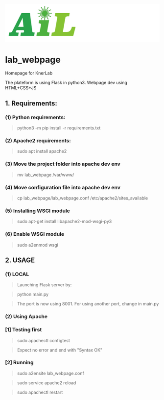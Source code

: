 ![plot](staticFiles/assets/AIL_logo.png)
# lab_webpage
Homepage for KnerLab

The plateform is using Flask in python3.
Webpage dev using HTML+CSS+JS

## 1. Requirements:

### (1) Python requirements:
> python3 -m pip install -r requirements.txt

### (2) Apache2 requirements:
> sudo apt install apache2

### (3) Move the project folder into apache dev env
> mv lab_webpage /var/www/

### (4) Move configuration file into apache dev env
> cp lab_webpage/lab_webpage.conf /etc/apache2/sites_available

### (5) Installing WSGI module
> sudo apt-get install libapache2-mod-wsgi-py3

### (6) Enable WSGI module
> sudo a2enmod wsgi


## 2. USAGE

### (1) LOCAL
> Launching Flask server by:
   
> python main.py

> The port is now using 8001. For using another port, change in main.py


### (2) Using Apache

### [1] Testing first
> sudo apachectl configtest  

> Expect no error and end with "Syntax OK"

### [2] Running
> sudo a2ensite lab_webpage.conf

> sudo service apache2 reload

> sudo apachectl restart
